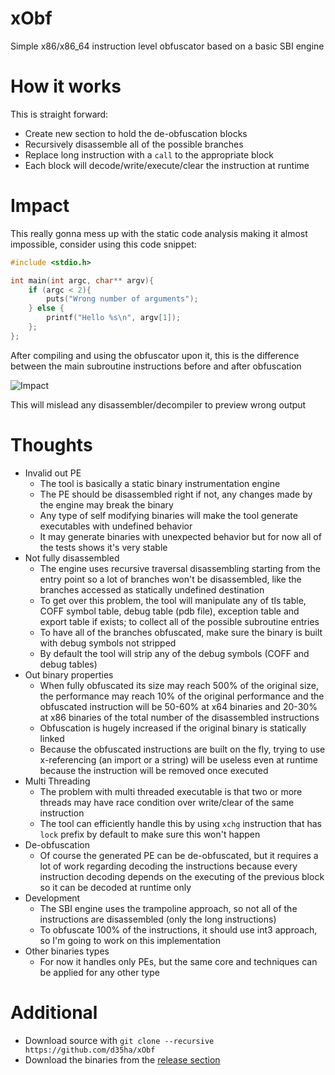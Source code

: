 # xObf
Simple x86/x86_64 instruction level obfuscator based on a basic SBI engine

# How it works 
This is straight forward:
* Create new section to hold the de-obfuscation blocks
* Recursively disassemble all of the possible branches
* Replace long instruction with a `call` to the appropriate block
* Each block will decode/write/execute/clear the instruction at runtime

# Impact
This really gonna mess up with the static code analysis making it almost impossible, consider using this code snippet:
```c++
#include <stdio.h>

int main(int argc, char** argv){
    if (argc < 2){
        puts("Wrong number of arguments");
    } else {
        printf("Hello %s\n", argv[1]);
    };
};
```
After compiling and using the obfuscator upon it, this is the difference between the main subroutine instructions before and after obfuscation

![Impact](https://github.com/d35ha/xObf/raw/master/Images/Impact.png)

This will mislead any disassembler/decompiler to preview wrong output

# Thoughts
* Invalid out PE
    * The tool is basically a static binary instrumentation engine
    * The PE should be disassembled right if not, any changes made by the engine may break the binary
    * Any type of self modifying binaries will make the tool generate executables with undefined behavior
    * It may generate binaries with unexpected behavior but for now all of the tests shows it's very stable
* Not fully disassembled
    * The engine uses recursive traversal disassembling starting from the entry point so a lot of branches won't be disassembled, like the branches accessed as statically undefined destination
    * To get over this problem, the tool will manipulate any of tls table, COFF symbol table, debug table (pdb file), exception table and export table if exists; to collect all of the possible subroutine entries
    * To have all of the branches obfuscated, make sure the binary is built with debug symbols not stripped
    * By default the tool will strip any of the debug symbols (COFF and debug tables)
* Out binary properties
    * When fully obfuscated its size may reach 500% of the original size, the performance may reach 10% of the original performance and the obfuscated instruction will be 50-60% at x64 binaries and 20-30% at x86 binaries of the total number of the disassembled instructions
    * Obfuscation is hugely increased if the original binary is statically linked
    * Because the obfuscated instructions are built on the fly, trying to use x-referencing (an import or a string) will be useless even at runtime because the instruction will be removed once executed
* Multi Threading
    * The problem with multi threaded executable is that two or more threads may have race condition over write/clear of the same instruction
    * The tool can efficiently handle this by using `xchg` instruction that has `lock` prefix by default to make sure this won't happen
* De-obfuscation
    * Of course the generated PE can be de-obfuscated, but it requires a lot of work regarding decoding the instructions because every instruction decoding depends on the executing of the previous block so it can be decoded at runtime only
* Development
    * The SBI engine uses the trampoline approach, so not all of the instructions are disassembled (only the long instructions)
    * To obfuscate 100% of the instructions, it should use int3 approach, so I'm going to work on this implementation
* Other binaries types
    * For now it handles only PEs, but the same core and techniques can be applied for any other type

# Additional
* Download source with `git clone --recursive https://github.com/d35ha/xObf`
* Download the binaries from the [release section](https://github.com/d35ha/xObf/releases)
